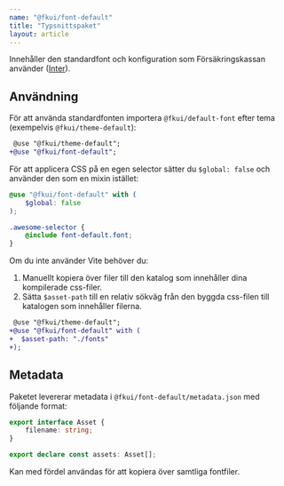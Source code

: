 ```yaml
---
name: "@fkui/font-default"
title: "Typsnittspaket"
layout: article
---
```


Innehåller den standardfont och konfiguration som Försäkringskassan använder ([Inter][inter]).

[inter]: https://rsms.me/inter/

## Användning

För att använda standardfonten importera `@fkui/default-font` efter tema (exempelvis `@fkui/theme-default`):

```diff
 @use "@fkui/theme-default";
+@use "@fkui/font-default";
```

För att applicera CSS på en egen selector sätter du `$global: false` och använder den som en mixin istället:

```scss
@use "@fkui/font-default" with (
    $global: false
);

.awesome-selector {
    @include font-default.font;
}
```

Om du inte använder Vite behöver du:

1. Manuellt kopiera över filer till den katalog som innehåller dina kompilerade css-filer.
2. Sätta `$asset-path` till en relativ sökväg från den byggda css-filen till katalogen som innehåller filerna.

```diff
 @use "@fkui/theme-default";
+@use "@fkui/font-default" with (
+  $asset-path: "./fonts"
+);
```

## Metadata

Paketet levererar metadata i `@fkui/font-default/metadata.json` med följande format:

```ts
export interface Asset {
    filename: string;
}

export declare const assets: Asset[];
```

Kan med fördel användas för att kopiera över samtliga fontfiler.
